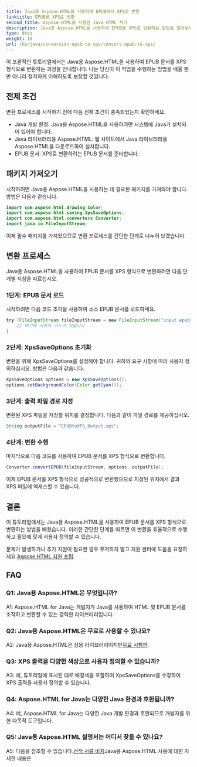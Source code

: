 ```yaml
---
title: Java용 Aspose.HTML을 사용하여 EPUB에서 XPS로 변환
linktitle: EPUB를 XPS로 변환
second_title: Aspose.HTML을 사용한 Java HTML 처리
description: Java용 Aspose.HTML을 사용하여 EPUB를 XPS로 변환하는 방법을 알아보세요. 코드 예제가 포함된 단계별 가이드입니다. Aspose.HTML의 기능을 살펴보세요.
type: docs
weight: 10
url: /ko/java/conversion-epub-to-xps/convert-epub-to-xps/
---
```

이 포괄적인 튜토리얼에서는 Java용 Aspose.HTML을 사용하여 EPUB 문서를 XPS 형식으로 변환하는 과정을 안내합니다. 나는 당신이 이 작업을 수행하는 방법을 배울 뿐만 아니라 철저하게 이해하도록 보장할 것입니다. 

## 전제 조건

변환 프로세스를 시작하기 전에 다음 전제 조건이 충족되었는지 확인하세요.

- Java 개발 환경: Java용 Aspose.HTML을 사용하려면 시스템에 Java가 설치되어 있어야 합니다.
- Java 라이브러리용 Aspose.HTML: 웹 사이트에서 Java 라이브러리용 Aspose.HTML을 다운로드하여 설치합니다.
- EPUB 문서: XPS로 변환하려는 EPUB 문서를 준비합니다.

## 패키지 가져오기

시작하려면 Java용 Aspose.HTML을 사용하는 데 필요한 패키지를 가져와야 합니다. 방법은 다음과 같습니다.

```java
import com.aspose.html.drawing.Color;
import com.aspose.html.saving.XpsSaveOptions;
import com.aspose.html.converters.Converter;
import java.io.FileInputStream;
```

이제 필수 패키지를 가져왔으므로 변환 프로세스를 간단한 단계로 나누어 보겠습니다.

## 변환 프로세스

Java용 Aspose.HTML을 사용하여 EPUB 문서를 XPS 형식으로 변환하려면 다음 단계별 지침을 따르십시오.

### 1단계: EPUB 문서 로드

시작하려면 다음 코드 조각을 사용하여 소스 EPUB 문서를 로드하세요.

```java
try (FileInputStream fileInputStream = new FileInputStream("input.epub")) {
    // 여기에 귀하의 코드가 있습니다
}
```

### 2단계: XpsSaveOptions 초기화

변환을 위해 XpsSaveOptions를 설정해야 합니다. 귀하의 요구 사항에 따라 사용자 정의하십시오. 방법은 다음과 같습니다.

```java
XpsSaveOptions options = new XpsSaveOptions();
options.setBackgroundColor(Color.getCyan());
```

### 3단계: 출력 파일 경로 지정

변환된 XPS 파일을 저장할 위치를 결정합니다. 다음과 같이 파일 경로를 제공하십시오.

```java
String outputFile = "EPUBtoXPS_Output.xps";
```

### 4단계: 변환 수행

마지막으로 다음 코드를 사용하여 EPUB 문서를 XPS 형식으로 변환합니다.

```java
Converter.convertEPUB(fileInputStream, options, outputFile);
```

이제 EPUB 문서를 XPS 형식으로 성공적으로 변환했으므로 지정된 위치에서 결과 XPS 파일에 액세스할 수 있습니다.

## 결론

이 튜토리얼에서는 Java용 Aspose.HTML을 사용하여 EPUB 문서를 XPS 형식으로 변환하는 방법을 배웠습니다. 이러한 간단한 단계를 따르면 이 변환을 효율적으로 수행하고 필요에 맞게 사용자 정의할 수 있습니다.

 문제가 발생하거나 추가 지원이 필요한 경우 주저하지 말고 지원 센터에 도움을 요청하세요.[Aspose.HTML 지원 포럼](https://forum.aspose.com/).

## FAQ

### Q1: Java용 Aspose.HTML은 무엇입니까?

A1: Aspose.HTML for Java는 개발자가 Java를 사용하여 HTML 및 EPUB 문서를 조작하고 변환할 수 있는 강력한 라이브러리입니다.

### Q2: Java용 Aspose.HTML은 무료로 사용할 수 있나요?

 A2: Java용 Aspose.HTML은 상용 라이브러리이지만[무료 시험판](https://releases.aspose.com/).

### Q3: XPS 출력을 다양한 색상으로 사용자 정의할 수 있습니까?

A3: 예, 튜토리얼에 표시된 대로 배경색을 포함하여 XpsSaveOptions를 수정하여 XPS 출력을 사용자 정의할 수 있습니다.

### Q4: Aspose.HTML for Java는 다양한 Java 환경과 호환됩니까?

A4: 예, Aspose.HTML for Java는 다양한 Java 개발 환경과 호환되므로 개발자를 위한 다목적 도구입니다.

### Q5: Java용 Aspose.HTML 설명서는 어디서 찾을 수 있나요?

 A5: 다음을 참조할 수 있습니다.[선적 서류 비치](https://reference.aspose.com/html/java/)Java용 Aspose.HTML 사용에 대한 자세한 내용은